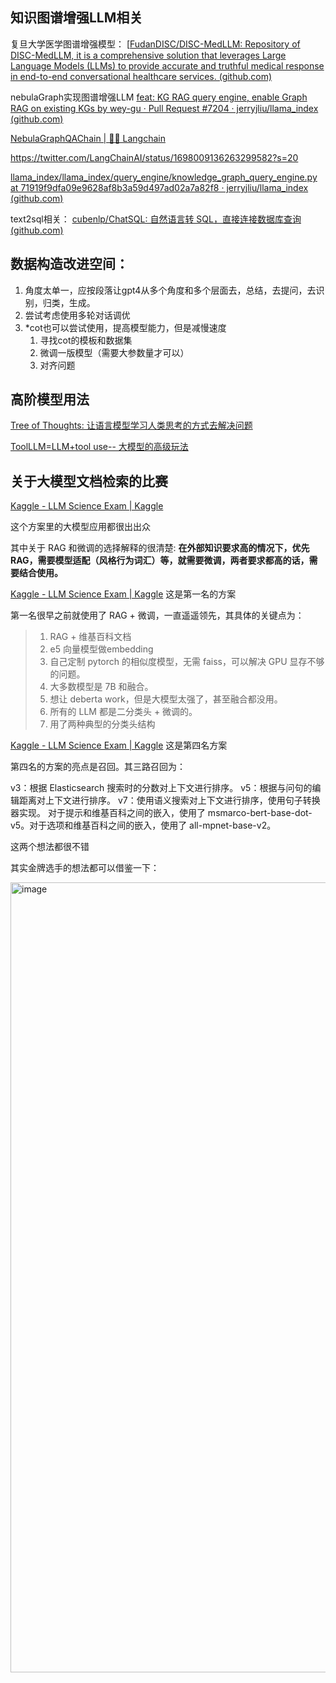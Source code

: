## 知识图谱增强LLM相关

复旦大学医学图谱增强模型：
[[FudanDISC/DISC-MedLLM: Repository of DISC-MedLLM, it is a comprehensive solution that leverages Large Language Models (LLMs) to provide accurate and truthful medical response in end-to-end conversational healthcare services. (github.com)](https://github.com/FudanDISC/DISC-MedLLM)

nebulaGraph实现图谱增强LLM
[feat: KG RAG query engine, enable Graph RAG on existing KGs by wey-gu · Pull Request #7204 · jerryjliu/llama_index (github.com)](https://github.com/jerryjliu/llama_index/pull/7204)

[NebulaGraphQAChain | 🦜️🔗 Langchain](https://python.langchain.com/docs/use_cases/more/graph/graph_nebula_qa)

https://twitter.com/LangChainAI/status/1698009136263299582?s=20

[llama_index/llama_index/query_engine/knowledge_graph_query_engine.py at 71919f9dfa09e9628af8b3a59d497ad02a7a82f8 · jerryjliu/llama_index (github.com)](https://github.com/jerryjliu/llama_index/blob/71919f9dfa09e9628af8b3a59d497ad02a7a82f8/llama_index/query_engine/knowledge_graph_query_engine.py#L24)

text2sql相关：
[cubenlp/ChatSQL: 自然语言转 SQL，直接连接数据库查询 (github.com)](https://github.com/cubenlp/ChatSQL)



## 数据构造改进空间：

1. 角度太单一，应按段落让gpt4从多个角度和多个层面去，总结，去提问，去识别，归类，生成。
2. 尝试考虑使用多轮对话调优
3. *cot也可以尝试使用，提高模型能力，但是减慢速度
   1. 寻找cot的模板和数据集
   2. 微调一版模型（需要大参数量才可以）
   3. 对齐问题


## 高阶模型用法

[Tree of Thoughts: 让语言模型学习人类思考的方式去解决问题](https://mp.weixin.qq.com/s?__biz=Mzk0NzMwNjU5Nw%3D%3D&mid=2247484829&idx=1&sn=505772ed5d94a4a07e6f6c844a7cc3f2&chksm=c379ac97f40e25819dc54d4bdd50575e95bec2355d50f6f269693df8f7ac644f0c431b4a9ba3&scene=126&sessionid=1694919554#rd)

[ToolLLM=LLM+tool use-- 大模型的高级玩法](https://mp.weixin.qq.com/s?__biz=Mzk0NzMwNjU5Nw%3D%3D&mid=2247484893&idx=1&sn=142521e30011d02ce7c32a06226e598e&chksm=c379acd7f40e25c1c2dade4a82ae2a689184473309b05e6eec6506e68a65f7686251c8b19d93&scene=126&sessionid=1694919554#rd)


## 关于大模型文档检索的比赛

[Kaggle - LLM Science Exam | Kaggle](https://www.kaggle.com/competitions/kaggle-llm-science-exam/leaderboard)

这个方案里的大模型应用都很出出众

其中关于 RAG 和微调的选择解释的很清楚: **在外部知识要求高的情况下，优先 RAG，需要模型适配（风格行为词汇）等，就需要微调，两者要求都高的话，需要结合使用。**


[Kaggle - LLM Science Exam | Kaggle](https://www.kaggle.com/competitions/kaggle-llm-science-exam/discussion/446422) 这是第一名的方案

第一名很早之前就使用了 RAG + 微调，一直遥遥领先，其具体的关键点为：

> 1. RAG + 维基百科文档
> 2. e5 向量模型做embedding
> 3. 自己定制 pytorch 的相似度模型，无需 faiss，可以解决 GPU 显存不够的问题。
> 4. 大多数模型是 7B 和融合。
> 5. 想让 deberta work，但是大模型太强了，甚至融合都没用。
> 6. 所有的 LLM 都是二分类头 + 微调的。
> 7. 用了两种典型的分类头结构



[Kaggle - LLM Science Exam | Kaggle](https://www.kaggle.com/competitions/kaggle-llm-science-exam/discussion/446307) 这是第四名方案

第四名的方案的亮点是召回。其三路召回为：

v3：根据 Elasticsearch 搜索时的分数对上下文进行排序。
v5：根据与问句的编辑距离对上下文进行排序。
v7：使用语义搜索对上下文进行排序，使用句子转换器实现。
对于提示和维基百科之间的嵌入，使用了 msmarco-bert-base-dot-v5。对于选项和维基百科之间的嵌入，使用了 all-mpnet-base-v2。


这两个想法都很不错

其实金牌选手的想法都可以借鉴一下：

<img width="1264" alt="image" src="https://github.com/littlewwwhite/dplus-doc/assets/34784086/b3027c14-338d-4e28-ac08-d3e8a9d3d39d">
